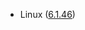 - Linux ([6.1.46](https://git.kernel.org/pub/scm/linux/kernel/git/stable/linux.git/tag/?h=v6.1.46))
